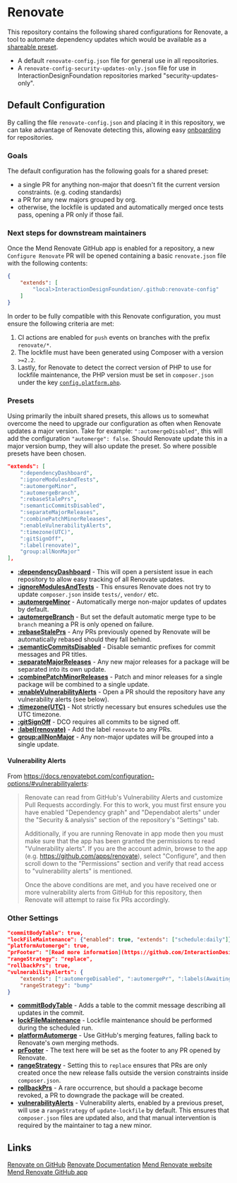 # Renovate

This repository contains the following shared configurations for Renovate, a tool to automate dependency updates which
would be available as a [shareable preset](https://docs.renovatebot.com/config-presets/).
- A default `renovate-config.json` file for general use in all repositories.
- A `renovate-config-security-updates-only.json` file for use in InteractionDesignFoundation repositories marked "security-updates-only".

## Default Configuration

By calling the file `renovate-config.json` and placing it in this repository, we can take advantage of Renovate
detecting this, allowing easy
[onboarding](https://docs.renovatebot.com/getting-started/installing-onboarding/#repository-onboarding) for
repositories.

### Goals

The default configuration has the following goals for a shared preset:

- a single PR for anything non-major that doesn't fit the current version constraints. (e.g. coding standards)
- a PR for any new majors grouped by org.
- otherwise, the lockfile is updated and automatically merged once tests pass, opening a PR only if those fail.

### Next steps for downstream maintainers

Once the Mend Renovate GitHub app is enabled for a repository, a new `Configure Renovate` PR will be opened
containing a basic `renovate.json` file with the following contents:

```json
{
    "extends": [
        "local>InteractionDesignFoundation/.github:renovate-config"
    ]
}
```

In order to be fully compatible with this Renovate configuration, you must ensure the following criteria are met:
1. CI actions are enabled for `push` events on branches with the prefix `renovate/*`.
2. The lockfile must have been generated using Composer with a version `>=2.2`.
3. Lastly, for Renovate to detect the correct version of PHP to use for lockfile maintenance, the PHP version must be
   set in `composer.json` under the key [`config.platform.php`](https://getcomposer.org/doc/06-config.md#platform).

### Presets

Using primarily the inbuilt shared presets, this allows us to somewhat overcome the need to upgrade our configuration as
often when Renovate updates a major version. Take for example: `":automergeDisabled"`, this will add the configuration
`"automerge": false`. Should Renovate update this in a major version bump, they will also update the preset. So where
possible presets have been chosen.

```json
"extends": [
    ":dependencyDashboard",
    ":ignoreModulesAndTests",
    ":automergeMinor",
    ":automergeBranch",
    ":rebaseStalePrs",
    ":semanticCommitsDisabled",
    ":separateMajorReleases",
    ":combinePatchMinorReleases",
    ":enableVulnerabilityAlerts",
    ":timezone(UTC)",
    ":gitSignOff",
    ":label(renovate)",
    "group:allNonMajor"
],
```

- **[:dependencyDashboard](https://docs.renovatebot.com/presets-default/#dependencydashboard)** - This will open a
persistent issue in each repository to allow easy tracking of all Renovate updates.
- **[:ignoreModulesAndTests](https://docs.renovatebot.com/presets-default/#ignoremodulesandtests)** - This ensures
Renovate does not try to update `composer.json` inside `tests/`, `vendor/` etc.
- **[:automergeMinor](https://docs.renovatebot.com/presets-default/#automergeminor)** - Automatically merge non-major
updates of updates by default.
- **[:automergeBranch](https://docs.renovatebot.com/presets-default/#automergebranch)** - But set the default automatic
merge type to be `branch` meaning a PR is only opened on failure.
- **[:rebaseStalePrs](https://docs.renovatebot.com/presets-default/#rebasestaleprs)** - Any PRs previously opened by
Renovate will be automatically rebased should they fall behind.
- **[:semanticCommitsDisabled](https://docs.renovatebot.com/presets-default/#semanticcommitsdisabled)** - Disable semantic
prefixes for commit messages and PR titles.
- **[:separateMajorReleases](https://docs.renovatebot.com/presets-default/#separatemajorreleases)** - Any new major
releases for a package will be separated into its own update.
- **[:combinePatchMinorReleases](https://docs.renovatebot.com/presets-default/#combinepatchminorreleases)** - Patch and
minor releases for a single package will be combined to a single update.
- **[:enableVulnerabilityAlerts](https://docs.renovatebot.com/presets-default/#enablevulnerabilityalerts)** - Open a PR
should the repository have any vulnerability alerts (see below).
- **[:timezone(UTC)](https://docs.renovatebot.com/presets-default/#timezonearg0)** - Not strictly necessary but ensures
schedules use the UTC timezone.
- **[:gitSignOff](https://docs.renovatebot.com/presets-default/#gitsignoff)** - DCO requires all commits to be signed
off.
- **[:label(renovate)](https://docs.renovatebot.com/presets-default/#labelarg0)** - Add the label `renovate` to any PRs.
- **[group:allNonMajor](https://docs.renovatebot.com/presets-group/#groupallnonmajor)** - Any non-major updates will be
grouped into a single update.

#### Vulnerability Alerts

From https://docs.renovatebot.com/configuration-options/#vulnerabilityalerts:

> Renovate can read from GitHub's Vulnerability Alerts and customize Pull Requests accordingly. For this to work, you
> must first ensure you have enabled "Dependency graph" and "Dependabot alerts" under the "Security & analysis" section
> of the repository's "Settings" tab.
>
> Additionally, if you are running Renovate in app mode then you must make sure that the app has been granted the
> permissions to read "Vulnerability alerts". If you are the account admin, browse to the app (e.g.
> https://github.com/apps/renovate), select "Configure", and then scroll down to the "Permissions" section and verify
> that read access to "vulnerability alerts" is mentioned.
>
> Once the above conditions are met, and you have received one or more vulnerability alerts from GitHub for this
> repository, then Renovate will attempt to raise fix PRs accordingly.

### Other Settings

```json
"commitBodyTable": true,
"lockFileMaintenance": {"enabled": true, "extends": ["schedule:daily"]},
"platformAutomerge": true,
"prFooter": "[Read more information](https://github.com/InteractionDesignFoundation/.github/blob/main/RENOVATE.md) about the use of [Renovate Bot](https://github.com/renovatebot/renovate) within InteractionDesignFoundation.",
"rangeStrategy": "replace",
"rollbackPrs": true,
"vulnerabilityAlerts": {
    "extends": [":automergeDisabled", ":automergePr", ":labels(Awaiting Maintainer Response, security)"],
    "rangeStrategy": "bump"
}
```

- **[commitBodyTable](https://docs.renovatebot.com/configuration-options/#commitbodytable)** - Adds a table to the
commit message describing all updates in the commit.
- **[lockFileMaintenance](https://docs.renovatebot.com/configuration-options/#lockfilemaintenance)** - Lockfile
maintenance should be performed during the scheduled run.
- **[platformAutomerge](https://docs.renovatebot.com/configuration-options/#platformautomerge)** - Use GitHub's merging
features, falling back to Renovate's own merging methods.
- **[prFooter](https://docs.renovatebot.com/configuration-options/#prfooter)** - The text here will be set as the footer
to any PR opened by Renovate. 
- **[rangeStrategy](https://docs.renovatebot.com/configuration-options/#rangestrategy)** - Setting this to `replace`
ensures that PRs are only created once the new release falls outside the version constraints inside `composer.json`.
- **[rollbackPrs](https://docs.renovatebot.com/configuration-options/#rollbackprs)** - A rare occurrence, but should a
package become revoked, a PR to downgrade the package will be created.
- **[vulnerabilityAlerts](https://docs.renovatebot.com/configuration-options/#vulnerabilityalerts)** - Vulnerability
alerts, enabled by a previous preset, will use a `rangeStrategy` of `update-lockfile` by default. This ensures that
`composer.json` files are updated also, and that manual intervention is required by the maintainer to tag a new minor.

## Links

[Renovate on GitHub](https://github.com/renovatebot/renovate)
[Renovate Documentation](https://docs.renovatebot.com)
[Mend Renovate website](https://www.mend.io/free-developer-tools/renovate/)
[Mend Renovate GitHub app](https://github.com/marketplace/renovate)
